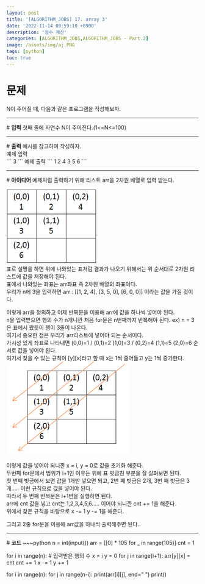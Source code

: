 ```yaml
---
layout: post
title: '[ALGORITHM_JOBS] 17. array 3'
date: '2022-11-14 09:59:10 +0900'
description: '점수 계산'
categories: [ALGORITHM_JOBS,ALGORITHM_JOBS - Part.2]
image: /assets/img/aj.PNG
tags: [python]
toc: true
---
```

# <b>문제</b>
N이 주어질 때, 다음과 같은 프로그램을 작성해보자.
<hr>
# <b>입력</b>
첫째 줄에 자연수 N이 주어진다.(1<=N<=100)
<hr>
# <b>출력</b>
예시를 참고하여 작성하자.<br>
예제 입력<br>
```
3
```
예제 출력
```
1 2 4
3 5
6 
```
<hr>
# <b>아이디어</b>
예제처럼 출력하기 위해 리스트 arr을 2차원 배열로 입력 받는다.<br>

<span><img src="/assets/img/2022-11-14-algorithm_jobs_part2-8/table.png" alt="표사진"></span><br>
표로 설명을 하면 위에 나와있는 표처럼 결과가 나오기 위해서는 위 순서대로 2차원 리스트에 값을 저장해야 된다.<br>
표에서 나와있는 좌표는 arr좌표 즉 2차원 배열의 좌표이다.<br>
우리가 n에 3을 입력하면 arr : [[1, 2, 4], [3, 5, 0], [6, 0, 0]] 이라는 값을 가질 것이다.<br>

이렇게 arr을 정의하고 이제 반복문을 이용해 arr에 값을 하나씩 넣어야 된다.<br>
n을 입력받으면 행의 수가 n개니깐 처음 for문은 n번째까지 반복해야 된다. ex) n = 3은 표에서 봤듯이 행이 3줄이 나온다.<br>
여기서 중요한 점은 우리가 arr리스트에 넣어야 되는 순서이다.<br>
가시성 있게 좌표로 나타내면 (0,0)=1 / (0,1)=2 (1,0)=3 / (0,2)=4 (1,1)=5 (2,0)=6 순서로 값을 넣어야 된다.<br>
여기서 찾을 수 있는 규칙이 [y][x]라고 할 때 x는 1씩 줄어들고 y는 1씩 증가한다.
<span><img src="/assets/img/2022-11-14-algorithm_jobs_part2-8/table2.png" alt="표사진"></span><br>

이렇게 값을 넣어야 되니깐 x = i, y = 0로 값을 초기화 해준다.<br>
두번째 for문에서 범위가 i+1인 이유는 위에 표 빗금친 부분을 잘 살펴보면 된다.<br>
첫 번째 빗금에서 보면 값을 1개만 넣으면 되고, 2번 째 빗금은 2개, 3번 째 빗금은 3개..... 이런 규칙으로 값을 넣어야 된다.<br>
따라서 두 번째 반복문은 i+1번을 실행하면 된다.<br>
arr에 cnt 값을 넣고 cnt는 1,2,3,4,5,6..... 이어야 되니깐 cnt += 1을 해준다.<br>
위에서 찾은 규칙을 바탕으로 x -= 1 y -= 1을 해준다.<br>

그리고 2중 for문을 이용해 arr값을 하나씩 출력해주면 된다..
<hr>
# <b>코드</b>
~~~python
n = int(input())
arr = [[0] * 105 for _ in range(105)]
cnt = 1

for i in range(n): # 입력받은 행의 수
    x = i
    y = 0
    for j in range(i+1):
        arr[y][x] = cnt
        cnt += 1
        x -= 1
        y += 1
        
for i in range(n):
    for j in range(n-i):
        print(arr[i][j], end=" ")
    print()
~~~

